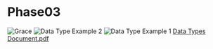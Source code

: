 # Phase03
![Grace](https://github.com/user-attachments/assets/fd699e9c-3db9-4922-83a3-48ad03ba410f)
![Data Type Example 2](https://github.com/user-attachments/assets/03bbd927-9333-4c7a-ae51-cc1e84c88810)
![Data Type Example 1](https://github.com/user-attachments/assets/0ffe720b-1b52-4742-b058-3c5f760e4740)
[Data Types Document.pdf](https://github.com/user-attachments/files/17034767/Data.Types.Document.pdf)

